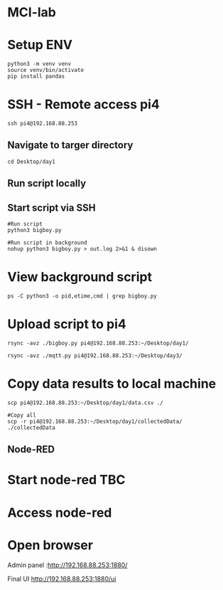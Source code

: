 # MCI-lab

# Setup ENV

```
python3 -m venv venv
source venv/bin/activate
pip install pandas
```

# SSH - Remote access pi4

```
ssh pi4@192.168.88.253
```

## Navigate to targer directory

```
cd Desktop/day1
```

## Run script locally

## Start script via SSH

```
#Run script
python3 bigboy.py

#Run script in background
nohup python3 bigboy.py > out.log 2>&1 & disown
```

# View background script

```
ps -C python3 -o pid,etime,cmd | grep bigboy.py
```

# Upload script to pi4

```
rsync -avz ./bigboy.py pi4@192.168.88.253:~/Desktop/day1/

rsync -avz ./mqtt.py pi4@192.168.88.253:~/Desktop/day3/
```

# Copy data results to local machine

```
scp pi4@192.168.88.253:~/Desktop/day1/data.csv ./

#Copy all
scp -r pi4@192.168.88.253:~/Desktop/day1/collectedData/ ./collectedData
```

## Node-RED

# Start node-red TBC

# Access node-red

# Open browser

Admin panel :http://192.168.88.253:1880/

Final UI http://192.168.88.253:1880/ui
